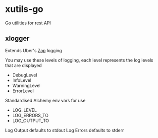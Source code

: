 # xutils-go
Go utilities for rest API

## xlogger

Extends Uber's [Zap](go.uber.org/zap) logging

You may use these levels of logging, each level represents the log levels that are displayed
- DebugLevel
- InfoLevel
- WarningLevel
- ErrorLevel

Standardised Alchemy env vars for use
- LOG_LEVEL
- LOG_ERRORS_TO
- LOG_OUTPUT_TO

Log Output defaults to stdout
Log Errors defaults to stderr